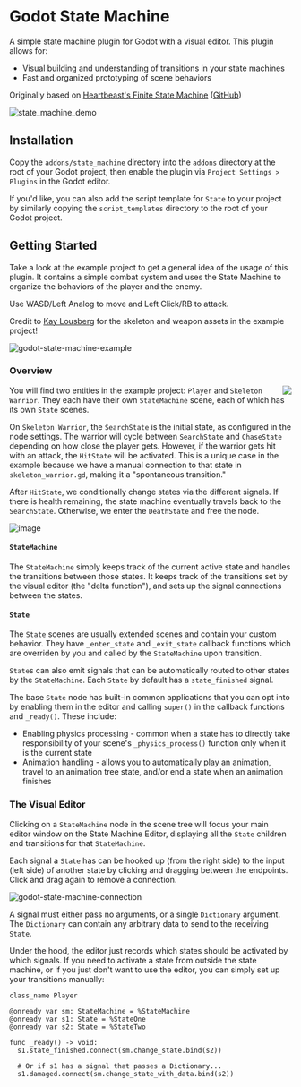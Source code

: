 # Godot State Machine
A simple state machine plugin for Godot with a visual editor. This plugin allows for:
- Visual building and understanding of transitions in your state machines
- Fast and organized prototyping of scene behaviors

Originally based on [Heartbeast's Finite State Machine](https://www.youtube.com/watch?v=qwOM3v8T33Q) ([GitHub](https://github.com/uheartbeast/FSM-Tutorial))

![state_machine_demo](https://github.com/greenerino/godot-state-machine/assets/30224113/4457920f-d5d8-4181-b865-aeb553188b29)

## Installation
Copy the `addons/state_machine` directory into the `addons` directory at the root of your Godot project, then enable the plugin via `Project Settings > Plugins` in the Godot editor.

If you'd like, you can also add the script template for `State` to your project by similarly copying the `script_templates` directory to the root of your Godot project.

## Getting Started
Take a look at the example project to get a general idea of the usage of this plugin. It contains a simple combat system and uses the State Machine to organize the behaviors of the player and the enemy.

Use WASD/Left Analog to move and Left Click/RB to attack.

Credit to [Kay Lousberg](https://kaylousberg.itch.io/kaykit-skeletons) for the skeleton and weapon assets in the example project!

![godot-state-machine-example](https://github.com/greenerino/godot-state-machine/assets/30224113/fbe94e80-2163-4f4d-b979-2c1c4c3fe645)

### Overview

<img align="right" src="https://github.com/greenerino/godot-state-machine/assets/30224113/58f98f2b-2dd8-4883-a02d-5b3059efdc44">

You will find two entities in the example project: `Player` and `Skeleton Warrior`. They each have their own `StateMachine` scene, each of which has its own `State` scenes.

On `Skeleton Warrior`, the `SearchState` is the initial state, as configured in the node settings. The warrior will cycle between `SearchState` and `ChaseState` depending on how close the player gets. However, if the warrior gets hit with an attack, the `HitState` will be activated. This is a unique case in the example because we have a manual connection to that state in `skeleton_warrior.gd`, making it a "spontaneous transition."

After `HitState`, we conditionally change states via the different signals. If there is health remaining, the state machine eventually travels back to the `SearchState`. Otherwise, we enter the `DeathState` and free the node.

![image](https://github.com/greenerino/godot-state-machine/assets/30224113/2f9c3bdd-e432-40ab-9eb1-e71ad1e7687e)

#### `StateMachine`
The `StateMachine` simply keeps track of the current active state and handles the transitions between those states. It keeps track of the transitions set by the visual editor (the "delta function"), and sets up the signal connections between the states.

#### `State`
The `State` scenes are usually extended scenes and contain your custom behavior. They have `_enter_state` and `_exit_state` callback functions which are overriden by you and called by the `StateMachine` upon transition. 

`State`s can also emit signals that can be automatically routed to other states by the `StateMachine`. Each `State` by default has a `state_finished` signal.

The base `State` node has built-in common applications that you can opt into by enabling them in the editor and calling `super()` in the callback functions and `_ready()`. These include:
- Enabling physics processing - common when a state has to directly take responsibility of your scene's `_physics_process()` function only when it is the current state
- Animation handling - allows you to automatically play an animation, travel to an animation tree state, and/or end a state when an animation finishes

### The Visual Editor
Clicking on a `StateMachine` node in the scene tree will focus your main editor window on the State Machine Editor, displaying all the `State` children and transitions for that `StateMachine`.

Each signal a `State` has can be hooked up (from the right side) to the input (left side) of another state by clicking and dragging between the endpoints. Click and drag again to remove a connection.

![godot-state-machine-connection](https://github.com/greenerino/godot-state-machine/assets/30224113/73662326-17c0-46ca-9294-b19d567b361b)

A signal must either pass no arguments, or a single `Dictionary` argument. The `Dictionary` can contain any arbitrary data to send to the receiving `State`. 

Under the hood, the editor just records which states should be activated by which signals. If you need to activate a state from outside the state machine, or if you just don't want to use the editor, you can simply set up your transitions manually:
```GDScript
class_name Player

@onready var sm: StateMachine = %StateMachine
@onready var s1: State = %StateOne
@onready var s2: State = %StateTwo

func _ready() -> void:
  s1.state_finished.connect(sm.change_state.bind(s2))

  # Or if s1 has a signal that passes a Dictionary...
  s1.damaged.connect(sm.change_state_with_data.bind(s2))
```
